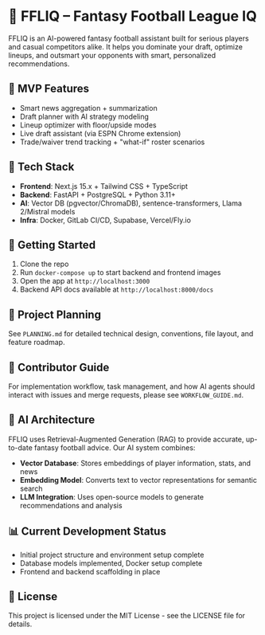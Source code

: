# 🏈 FFLIQ – Fantasy Football League IQ

FFLIQ is an AI-powered fantasy football assistant built for serious players and casual competitors alike. It helps you dominate your draft, optimize lineups, and outsmart your opponents with smart, personalized recommendations.

## 🚀 MVP Features

* Smart news aggregation + summarization
* Draft planner with AI strategy modeling
* Lineup optimizer with floor/upside modes
* Live draft assistant (via ESPN Chrome extension)
* Trade/waiver trend tracking + "what-if" roster scenarios

## 🧱 Tech Stack

* **Frontend**: Next.js 15.x + Tailwind CSS + TypeScript
* **Backend**: FastAPI + PostgreSQL + Python 3.11+
* **AI**: Vector DB (pgvector/ChromaDB), sentence-transformers, Llama 2/Mistral models
* **Infra**: Docker, GitLab CI/CD, Supabase, Vercel/Fly.io

## 🔧 Getting Started

1. Clone the repo
2. Run `docker-compose up` to start backend and frontend images
3. Open the app at `http://localhost:3000`
4. Backend API docs available at `http://localhost:8000/docs`

## 📜 Project Planning

See `PLANNING.md` for detailed technical design, conventions, file layout, and feature roadmap.

## 🧭 Contributor Guide

For implementation workflow, task management, and how AI agents should interact with issues and merge requests, please see `WORKFLOW_GUIDE.md`.

## 🧠 AI Architecture

FFLIQ uses Retrieval-Augmented Generation (RAG) to provide accurate, up-to-date fantasy football advice. Our AI system combines:

* **Vector Database**: Stores embeddings of player information, stats, and news
* **Embedding Model**: Converts text to vector representations for semantic search
* **LLM Integration**: Uses open-source models to generate recommendations and analysis

## 📊 Current Development Status

* Initial project structure and environment setup complete
* Database models implemented, Docker setup complete
* Frontend and backend scaffolding in place

## 📝 License

This project is licensed under the MIT License - see the LICENSE file for details.
